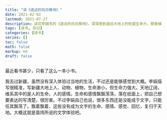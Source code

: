 ```yaml
---
title: "读《遥远的向日葵地》"
date: 2021-02-02
lastmod: 2021-07-27
description: 读完李娟写的《遥远的向日葵地》，深深感到遥远大地上的旺盛生命力，那是植物带来的，是动物带来的，更是人带来的。
tags: [读书, 杂记]
categories: [读书]
series: []
toc: false
math: false
markup: md
draft: false
---
```


最近看书甚少，只看了这么一本小书。

我去过新疆，虽然没有深入体验过当地的生活，不过还是能够感觉到大概。李娟描写很精准，写新疆大地上人、动物、植物，生命渺小，但生命力强大。天地辽阔，维系其中的是人的生命，人的感情。生命和感情飘飘荡荡，落在纸面上，把自己想要表达的写清楚，很厉害。不过李娟自己也说，很多东西还是没能成于文字，只能任其飘荡了。飘着飘着，这些没有成为文字的生命、感情、感觉、回忆，复归于天地。大概这就是苗炜所说的文学体验吧。
